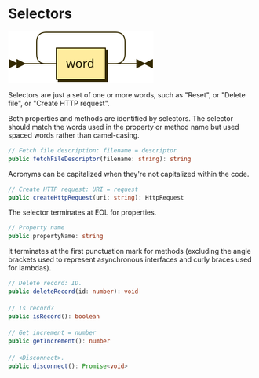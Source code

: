 # Selectors

![](diagrams/selector.svg)

Selectors are just a set of one or more words, such as "Reset", or "Delete file", or "Create HTTP request".

Both properties and methods are identified by selectors. The selector should match the words used in the property or method name but used spaced words rather than camel-casing.

```typescript
// Fetch file description: filename = descriptor
public fetchFileDescriptor(filename: string): string
```

Acronyms can be capitalized when they're not capitalized within the code. 

```typescript
// Create HTTP request: URI = request
public createHttpRequest(uri: string): HttpRequest
```

The selector terminates at EOL for properties.

```typescript
// Property name
public propertyName: string
```

It terminates at the first punctuation mark for methods (excluding the angle brackets used to represent asynchronous interfaces and curly braces used for lambdas).

```typescript
// Delete record: ID.
public deleteRecord(id: number): void

// Is record?
public isRecord(): boolean

// Get increment = number
public getIncrement(): number

// <Disconnect>.
public disconnect(): Promise<void>
```
